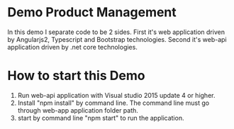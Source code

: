 # Demo Product Management
In this demo I separate code to be 2 sides. 
First it's web application driven by Angularjs2, Typescript and Bootstrap technologies.
Second it's web-api application driven by .net core technologies.

# How to start this Demo
1. Run web-api application with Visual studio 2015 update 4 or higher.
2. Install "npm install" by command line. The command line must go through web-app application folder path.
3. start by command line "npm start" to run the application.

